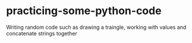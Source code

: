 # practicing-some-python-code
Writing random code such as drawing a traingle, working with values and concatenate strings together
